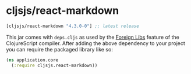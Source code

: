 # cljsjs/react-markdown

[](dependency)
```clojure
[cljsjs/react-markdown "4.3.0-0"] ;; latest release
```
[](/dependency)

This jar comes with `deps.cljs` as used by the [Foreign Libs][flibs] feature
of the ClojureScript compiler. After adding the above dependency to your project
you can require the packaged library like so:

```clojure
(ns application.core
  (:require cljsjs.react-markdown))
```

[flibs]: https://clojurescript.org/reference/packaging-foreign-deps
